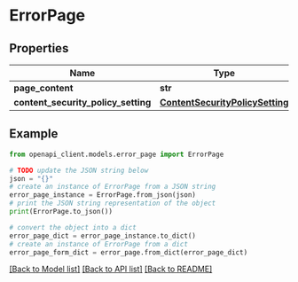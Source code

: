 # ErrorPage


## Properties

Name | Type | Description | Notes
------------ | ------------- | ------------- | -------------
**page_content** | **str** |  | [optional] 
**content_security_policy_setting** | [**ContentSecurityPolicySetting**](ContentSecurityPolicySetting.md) |  | [optional] 

## Example

```python
from openapi_client.models.error_page import ErrorPage

# TODO update the JSON string below
json = "{}"
# create an instance of ErrorPage from a JSON string
error_page_instance = ErrorPage.from_json(json)
# print the JSON string representation of the object
print(ErrorPage.to_json())

# convert the object into a dict
error_page_dict = error_page_instance.to_dict()
# create an instance of ErrorPage from a dict
error_page_form_dict = error_page.from_dict(error_page_dict)
```
[[Back to Model list]](../README.md#documentation-for-models) [[Back to API list]](../README.md#documentation-for-api-endpoints) [[Back to README]](../README.md)


